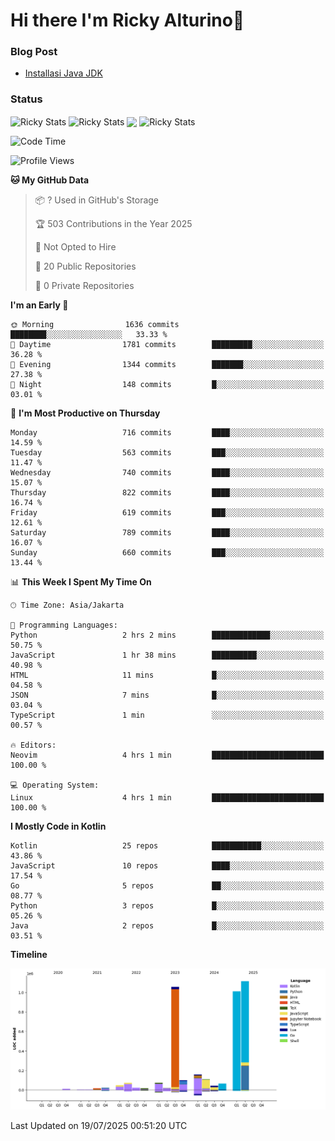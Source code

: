 # Hi there I'm Ricky Alturino👋

### Blog Post

<!-- BLOG-POST-LIST:START -->

- [Installasi Java JDK](https://onirutla.medium.com/installasi-java-jdk-ec701beeb5cb?source=rss-d9d81c918cc9------2)
<!-- BLOG-POST-LIST:END -->

### Status

<img align="center" alt="Ricky Stats" src="https://github-readme-stats.vercel.app/api?username=Alturino&theme=dark&show_icons=true&hide_border=false" />
<img align="center" alt="Ricky Stats" src="https://github-readme-stats.vercel.app/api/top-langs/?username=Alturino&theme=dark&show_icons=true&layout=compact"/>
<img align="center" width="640px" src="https://github-readme-stats.vercel.app/api/wakatime?username=Alturino&layout=compact&hide_border=true&theme=dark">
<img align="center" alt="Ricky Stats" src="https://leetcard.jacoblin.cool/alturino?border=0&radius=20&ext=activity"/>

<!--START_SECTION:waka-->
![Code Time](http://img.shields.io/badge/Code%20Time-1%2C273%20hrs%2034%20mins-blue)

![Profile Views](http://img.shields.io/badge/Profile%20Views-0-blue)

**🐱 My GitHub Data** 

> 📦 ? Used in GitHub's Storage 
 > 
> 🏆 503 Contributions in the Year 2025
 > 
> 🚫 Not Opted to Hire
 > 
> 📜 20 Public Repositories 
 > 
> 🔑 0 Private Repositories 
 > 
**I'm an Early 🐤** 

```text
🌞 Morning                1636 commits        ████████░░░░░░░░░░░░░░░░░   33.33 % 
🌆 Daytime                1781 commits        █████████░░░░░░░░░░░░░░░░   36.28 % 
🌃 Evening                1344 commits        ███████░░░░░░░░░░░░░░░░░░   27.38 % 
🌙 Night                  148 commits         █░░░░░░░░░░░░░░░░░░░░░░░░   03.01 % 
```
📅 **I'm Most Productive on Thursday** 

```text
Monday                   716 commits         ████░░░░░░░░░░░░░░░░░░░░░   14.59 % 
Tuesday                  563 commits         ███░░░░░░░░░░░░░░░░░░░░░░   11.47 % 
Wednesday                740 commits         ████░░░░░░░░░░░░░░░░░░░░░   15.07 % 
Thursday                 822 commits         ████░░░░░░░░░░░░░░░░░░░░░   16.74 % 
Friday                   619 commits         ███░░░░░░░░░░░░░░░░░░░░░░   12.61 % 
Saturday                 789 commits         ████░░░░░░░░░░░░░░░░░░░░░   16.07 % 
Sunday                   660 commits         ███░░░░░░░░░░░░░░░░░░░░░░   13.44 % 
```


📊 **This Week I Spent My Time On** 

```text
🕑︎ Time Zone: Asia/Jakarta

💬 Programming Languages: 
Python                   2 hrs 2 mins        █████████████░░░░░░░░░░░░   50.75 % 
JavaScript               1 hr 38 mins        ██████████░░░░░░░░░░░░░░░   40.98 % 
HTML                     11 mins             █░░░░░░░░░░░░░░░░░░░░░░░░   04.58 % 
JSON                     7 mins              █░░░░░░░░░░░░░░░░░░░░░░░░   03.04 % 
TypeScript               1 min               ░░░░░░░░░░░░░░░░░░░░░░░░░   00.57 % 

🔥 Editors: 
Neovim                   4 hrs 1 min         █████████████████████████   100.00 % 

💻 Operating System: 
Linux                    4 hrs 1 min         █████████████████████████   100.00 % 
```

**I Mostly Code in Kotlin** 

```text
Kotlin                   25 repos            ███████████░░░░░░░░░░░░░░   43.86 % 
JavaScript               10 repos            ████░░░░░░░░░░░░░░░░░░░░░   17.54 % 
Go                       5 repos             ██░░░░░░░░░░░░░░░░░░░░░░░   08.77 % 
Python                   3 repos             █░░░░░░░░░░░░░░░░░░░░░░░░   05.26 % 
Java                     2 repos             █░░░░░░░░░░░░░░░░░░░░░░░░   03.51 % 
```



**Timeline**

![Lines of Code chart](https://raw.githubusercontent.com/Alturino/Alturino/main/assets/bar_graph.png)


 Last Updated on 19/07/2025 00:51:20 UTC
<!--END_SECTION:waka-->
